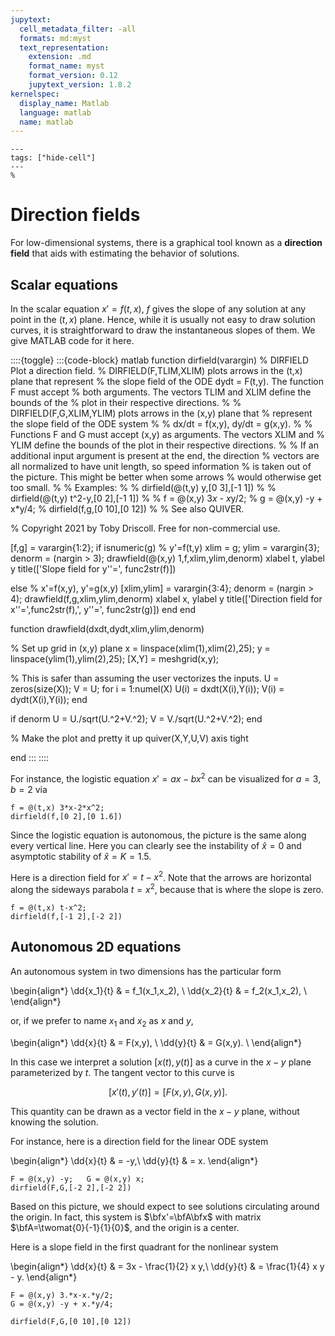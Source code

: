 ```yaml
---
jupytext:
  cell_metadata_filter: -all
  formats: md:myst
  text_representation:
    extension: .md
    format_name: myst
    format_version: 0.12
    jupytext_version: 1.8.2
kernelspec:
  display_name: Matlab
  language: matlab
  name: matlab
---
```


```{code-cell}
---
tags: ["hide-cell"]
---
%
```

# Direction fields

For low-dimensional systems, there is a graphical tool known as a **direction field** that aids with estimating the behavior of solutions. 

## Scalar equations

In the scalar equation $x'=f(t,x)$, $f$ gives the slope of any solution at any point in the $(t,x)$ plane. Hence, while it is usually not easy to draw solution curves, it is straightforward to draw the instantaneous slopes of them. We give MATLAB code for it here.

::::{toggle}
:::{code-block} matlab
function dirfield(varargin)
% DIRFIELD Plot a direction field.
%    DIRFIELD(F,TLIM,XLIM) plots arrows in the (t,x) plane that represent
%    the slope field of the ODE dydt = F(t,y). The function F must accept
%    both arguments. The vectors TLIM and XLIM define the bounds of the 
%    plot in their respective directions.
%
%    DIRFIELD(F,G,XLIM,YLIM) plots arrows in the (x,y) plane that
%    represent the slope field of the ODE system 
% 
%       dx/dt = f(x,y),  dy/dt = g(x,y). 
%
%    Functions F and G must accept (x,y) as arguments. The vectors XLIM and
%    YLIM define the bounds of the plot in their respective directions.
%
%    If an additional input argument is present at the end, the direction
%    vectors are all normalized to have unit length, so speed information
%    is taken out of the picture. This might be better when some arrows
%    would otherwise get too small.
%
%    Examples:
%
%       dirfield(@(t,y) y,[0 3],[-1 1])
%
%       dirfield(@(t,y) t^2-y,[0 2],[-1 1])
%
%       f = @(x,y) 3*x - x*y/2;
%       g = @(x,y) -y + x*y/4;
%       dirfield(f,g,[0 10],[0 12])
%
%    See also QUIVER.

% Copyright 2021 by Toby Driscoll. Free for non-commercial use. 

[f,g] = varargin{1:2};
if isnumeric(g)    % y'=f(t,y)
    xlim = g;
    ylim = varargin{3};
    denorm = (nargin > 3);
    drawfield(@(x,y) 1,f,xlim,ylim,denorm)
    xlabel t, ylabel y
    title(['Slope field for y''=', func2str(f)])

else               % x'=f(x,y), y'=g(x,y)
    [xlim,ylim] = varargin{3:4};
    denorm = (nargin > 4);
    drawfield(f,g,xlim,ylim,denorm)
    xlabel x, ylabel y
    title(['Direction field for x''=',func2str(f),', y''=', func2str(g)])
end
end

function drawfield(dxdt,dydt,xlim,ylim,denorm)

% Set up grid in (x,y) plane 
x = linspace(xlim(1),xlim(2),25);
y = linspace(ylim(1),ylim(2),25);
[X,Y] = meshgrid(x,y);

% This is safer than assuming the user vectorizes the inputs.
U = zeros(size(X));  V = U;
for i = 1:numel(X)
    U(i) = dxdt(X(i),Y(i));  V(i) = dydt(X(i),Y(i));
end

if denorm 
    U = U./sqrt(U.^2+V.^2);  V = V./sqrt(U.^2+V.^2);
end

% Make the plot and pretty it up
quiver(X,Y,U,V)
axis tight

end
:::
::::


For instance, the logistic equation $x'=ax-bx^2$ can be visualized for $a=3$, $b=2$ via

```{code-cell}
f = @(t,x) 3*x-2*x^2;
dirfield(f,[0 2],[0 1.6])
```

Since the logistic equation is autonomous, the picture is the same along every vertical line. Here you can clearly see the instability of $\hat{x}=0$ and asymptotic stability of $\hat{x}=K=1.5$. 

Here is a direction field for $x'=t-x^2$. Note that the arrows are horizontal along the sideways parabola $t=x^2$, because that is where the slope is zero. 

```{code-cell}
f = @(t,x) t-x^2;
dirfield(f,[-1 2],[-2 2])
```

## Autonomous 2D equations

An autonomous system in two dimensions has the particular form 

\begin{align*}
	\dd{x_1}{t} & = f_1(x_1,x_2), \\
	\dd{x_2}{t} & = f_2(x_1,x_2), \\
\end{align*}

or, if we prefer to name $x_1$ and $x_2$ as $x$ and $y$,

\begin{align*}
	\dd{x}{t} & = F(x,y), \\
	\dd{y}{t} & = G(x,y). \\
\end{align*}

In this case we interpret a solution $[x(t),y(t)]$ as a curve in the $x-y$ plane parameterized by $t$. The tangent vector to this curve is

$$
\bigl[ x'(t),y'(t) \bigr] = \bigl[ F(x,y), G(x,y) \bigr].
$$

This quantity can be drawn as a vector field in the $x-y$ plane, without knowing the solution.


For instance, here is a direction field for the linear ODE system

\begin{align*}
\dd{x}{t} & = -y,\\
\dd{y}{t} & = x.
\end{align*}


```{code-cell}
F = @(x,y) -y;   G = @(x,y) x;
dirfield(F,G,[-2 2],[-2 2])
```

Based on this picture, we should expect to see solutions circulating around the origin. In fact, this system is $\bfx'=\bfA\bfx$ with matrix $\bfA=\twomat{0}{-1}{1}{0}$, and the origin is a center.

Here is a slope field in the first quadrant for the nonlinear system

\begin{align*}
\dd{x}{t} & = 3x - \frac{1}{2} x y,\\
\dd{y}{t} & = \frac{1}{4} x y - y.
\end{align*}

```{code-cell}
F = @(x,y) 3.*x-x.*y/2;
G = @(x,y) -y + x.*y/4;

dirfield(F,G,[0 10],[0 12])
```
